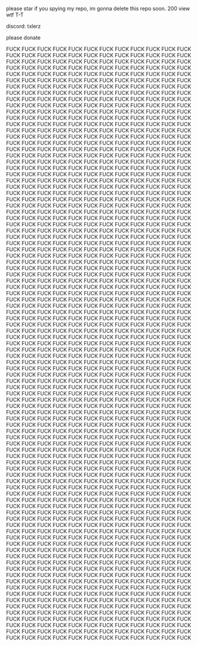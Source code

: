 please star if you spying my repo, im gonna delete this repo soon. 200 view wtf T-T

discord: txlerz

please donate



FUCK FUCK FUCK FUCK FUCK FUCK FUCK FUCK FUCK FUCK FUCK FUCK FUCK FUCK FUCK FUCK FUCK FUCK FUCK FUCK FUCK FUCK FUCK FUCK FUCK FUCK FUCK FUCK FUCK FUCK FUCK FUCK FUCK FUCK FUCK FUCK FUCK FUCK FUCK FUCK FUCK FUCK FUCK FUCK FUCK FUCK FUCK FUCK FUCK FUCK FUCK FUCK FUCK FUCK FUCK FUCK FUCK FUCK FUCK FUCK FUCK FUCK FUCK FUCK FUCK FUCK FUCK FUCK FUCK FUCK FUCK FUCK FUCK FUCK FUCK FUCK FUCK FUCK FUCK FUCK FUCK FUCK FUCK FUCK FUCK FUCK FUCK FUCK FUCK FUCK FUCK FUCK FUCK FUCK FUCK FUCK FUCK FUCK FUCK FUCK FUCK FUCK FUCK FUCK FUCK FUCK FUCK FUCK FUCK FUCK FUCK FUCK FUCK FUCK FUCK FUCK FUCK FUCK FUCK FUCK FUCK FUCK FUCK FUCK FUCK FUCK FUCK FUCK FUCK FUCK FUCK FUCK FUCK FUCK FUCK FUCK FUCK FUCK FUCK FUCK FUCK FUCK FUCK FUCK FUCK FUCK FUCK FUCK FUCK FUCK FUCK FUCK FUCK FUCK FUCK FUCK FUCK FUCK FUCK FUCK FUCK FUCK FUCK FUCK FUCK FUCK FUCK FUCK FUCK FUCK FUCK FUCK FUCK FUCK FUCK FUCK FUCK FUCK FUCK FUCK FUCK FUCK FUCK FUCK FUCK FUCK FUCK FUCK FUCK FUCK FUCK FUCK FUCK FUCK FUCK FUCK FUCK FUCK FUCK FUCK FUCK FUCK FUCK FUCK FUCK FUCK FUCK FUCK FUCK FUCK FUCK FUCK FUCK FUCK FUCK FUCK FUCK FUCK FUCK FUCK FUCK FUCK FUCK FUCK FUCK FUCK FUCK FUCK FUCK FUCK FUCK FUCK FUCK FUCK FUCK FUCK FUCK FUCK FUCK FUCK FUCK FUCK FUCK FUCK FUCK FUCK FUCK FUCK FUCK FUCK FUCK FUCK FUCK FUCK FUCK FUCK FUCK FUCK FUCK FUCK FUCK FUCK FUCK FUCK FUCK FUCK FUCK FUCK FUCK FUCK FUCK FUCK FUCK FUCK FUCK FUCK FUCK FUCK FUCK FUCK FUCK FUCK FUCK FUCK FUCK FUCK FUCK FUCK FUCK FUCK FUCK FUCK FUCK FUCK FUCK FUCK FUCK FUCK FUCK FUCK FUCK FUCK FUCK FUCK FUCK FUCK FUCK FUCK FUCK FUCK FUCK FUCK FUCK FUCK FUCK FUCK FUCK FUCK FUCK FUCK FUCK FUCK FUCK FUCK FUCK FUCK FUCK FUCK FUCK FUCK FUCK FUCK FUCK FUCK FUCK FUCK FUCK FUCK FUCK FUCK FUCK FUCK FUCK FUCK FUCK FUCK FUCK FUCK FUCK FUCK FUCK FUCK FUCK FUCK FUCK FUCK FUCK FUCK FUCK FUCK FUCK FUCK FUCK FUCK FUCK FUCK FUCK FUCK FUCK FUCK FUCK FUCK FUCK FUCK FUCK FUCK FUCK FUCK FUCK FUCK FUCK FUCK FUCK FUCK FUCK FUCK FUCK FUCK FUCK FUCK FUCK FUCK FUCK FUCK FUCK FUCK FUCK FUCK FUCK FUCK FUCK FUCK FUCK FUCK FUCK FUCK FUCK FUCK FUCK FUCK FUCK FUCK FUCK FUCK FUCK FUCK FUCK FUCK FUCK FUCK FUCK FUCK FUCK FUCK FUCK FUCK FUCK FUCK FUCK FUCK FUCK FUCK FUCK FUCK FUCK FUCK FUCK FUCK FUCK FUCK FUCK FUCK FUCK FUCK FUCK FUCK FUCK FUCK FUCK FUCK FUCK FUCK FUCK FUCK FUCK FUCK FUCK FUCK FUCK FUCK FUCK FUCK FUCK FUCK FUCK FUCK FUCK FUCK FUCK FUCK FUCK FUCK FUCK FUCK FUCK FUCK FUCK FUCK FUCK FUCK FUCK FUCK FUCK FUCK FUCK FUCK FUCK FUCK FUCK FUCK FUCK FUCK FUCK FUCK FUCK FUCK FUCK FUCK FUCK FUCK FUCK FUCK FUCK FUCK FUCK FUCK FUCK FUCK FUCK FUCK FUCK FUCK FUCK FUCK FUCK FUCK FUCK FUCK FUCK FUCK FUCK FUCK FUCK FUCK FUCK FUCK FUCK FUCK FUCK FUCK FUCK FUCK FUCK FUCK FUCK FUCK FUCK FUCK FUCK FUCK FUCK FUCK FUCK FUCK FUCK FUCK FUCK FUCK FUCK FUCK FUCK FUCK FUCK FUCK FUCK FUCK FUCK FUCK FUCK FUCK FUCK FUCK FUCK FUCK FUCK FUCK FUCK FUCK FUCK FUCK FUCK FUCK FUCK FUCK FUCK FUCK FUCK FUCK FUCK FUCK FUCK FUCK FUCK FUCK FUCK FUCK FUCK FUCK FUCK FUCK FUCK FUCK FUCK FUCK FUCK FUCK FUCK FUCK FUCK FUCK FUCK FUCK FUCK FUCK FUCK FUCK FUCK FUCK FUCK FUCK FUCK FUCK FUCK FUCK FUCK FUCK FUCK FUCK FUCK FUCK FUCK FUCK FUCK FUCK FUCK FUCK FUCK FUCK FUCK FUCK FUCK FUCK FUCK FUCK FUCK FUCK FUCK FUCK FUCK FUCK FUCK FUCK FUCK FUCK FUCK FUCK FUCK FUCK FUCK FUCK FUCK FUCK FUCK FUCK FUCK FUCK FUCK FUCK FUCK FUCK FUCK FUCK FUCK FUCK FUCK FUCK FUCK FUCK FUCK FUCK FUCK FUCK FUCK FUCK FUCK FUCK FUCK FUCK FUCK FUCK FUCK FUCK FUCK FUCK FUCK FUCK FUCK FUCK FUCK FUCK FUCK FUCK FUCK FUCK FUCK FUCK FUCK FUCK FUCK FUCK FUCK FUCK FUCK FUCK FUCK FUCK FUCK FUCK FUCK FUCK FUCK FUCK FUCK FUCK FUCK FUCK FUCK FUCK FUCK FUCK FUCK FUCK FUCK FUCK FUCK FUCK FUCK FUCK FUCK FUCK FUCK FUCK FUCK FUCK FUCK FUCK FUCK FUCK FUCK FUCK FUCK FUCK FUCK FUCK FUCK FUCK FUCK FUCK FUCK FUCK FUCK FUCK FUCK FUCK FUCK FUCK FUCK FUCK FUCK FUCK FUCK FUCK FUCK FUCK FUCK FUCK FUCK FUCK FUCK FUCK FUCK FUCK FUCK FUCK FUCK FUCK FUCK FUCK FUCK FUCK FUCK FUCK FUCK FUCK FUCK FUCK FUCK FUCK FUCK FUCK FUCK FUCK FUCK FUCK FUCK FUCK FUCK FUCK FUCK FUCK FUCK FUCK FUCK FUCK FUCK FUCK FUCK FUCK FUCK FUCK FUCK FUCK FUCK FUCK FUCK FUCK FUCK FUCK FUCK FUCK FUCK FUCK FUCK FUCK FUCK FUCK FUCK FUCK FUCK FUCK FUCK FUCK FUCK FUCK FUCK FUCK FUCK FUCK FUCK FUCK FUCK FUCK FUCK FUCK FUCK FUCK FUCK FUCK FUCK FUCK FUCK FUCK FUCK FUCK FUCK FUCK FUCK FUCK FUCK FUCK FUCK FUCK FUCK FUCK FUCK FUCK FUCK FUCK FUCK FUCK FUCK FUCK FUCK FUCK FUCK FUCK FUCK FUCK FUCK FUCK FUCK FUCK FUCK FUCK FUCK FUCK FUCK FUCK FUCK FUCK FUCK FUCK FUCK FUCK FUCK FUCK FUCK FUCK FUCK FUCK FUCK FUCK FUCK FUCK FUCK FUCK FUCK FUCK FUCK FUCK FUCK FUCK FUCK FUCK FUCK FUCK FUCK FUCK FUCK FUCK FUCK FUCK FUCK FUCK FUCK FUCK FUCK FUCK FUCK FUCK FUCK FUCK FUCK FUCK FUCK FUCK FUCK FUCK FUCK FUCK FUCK FUCK FUCK FUCK FUCK FUCK FUCK FUCK FUCK FUCK FUCK FUCK FUCK FUCK FUCK FUCK FUCK FUCK FUCK FUCK FUCK FUCK FUCK FUCK FUCK FUCK FUCK FUCK FUCK FUCK FUCK FUCK FUCK FUCK FUCK FUCK FUCK FUCK FUCK FUCK FUCK FUCK FUCK FUCK FUCK FUCK FUCK FUCK FUCK FUCK FUCK FUCK FUCK FUCK FUCK FUCK FUCK FUCK FUCK FUCK FUCK FUCK FUCK FUCK FUCK FUCK FUCK FUCK FUCK FUCK FUCK FUCK FUCK FUCK FUCK FUCK FUCK FUCK FUCK FUCK FUCK FUCK FUCK FUCK FUCK FUCK FUCK FUCK FUCK FUCK FUCK FUCK FUCK FUCK FUCK FUCK FUCK FUCK FUCK FUCK FUCK FUCK FUCK FUCK FUCK FUCK FUCK FUCK FUCK FUCK FUCK FUCK FUCK FUCK FUCK FUCK FUCK FUCK FUCK FUCK FUCK FUCK FUCK FUCK FUCK FUCK FUCK FUCK FUCK FUCK FUCK FUCK FUCK FUCK FUCK FUCK FUCK FUCK FUCK FUCK FUCK FUCK FUCK FUCK FUCK FUCK FUCK FUCK FUCK FUCK FUCK FUCK FUCK FUCK FUCK FUCK FUCK FUCK FUCK FUCK FUCK FUCK FUCK FUCK FUCK FUCK FUCK FUCK FUCK FUCK FUCK FUCK FUCK FUCK FUCK FUCK FUCK FUCK FUCK FUCK FUCK FUCK FUCK FUCK FUCK FUCK FUCK FUCK FUCK FUCK FUCK FUCK FUCK FUCK FUCK FUCK FUCK FUCK FUCK FUCK 
